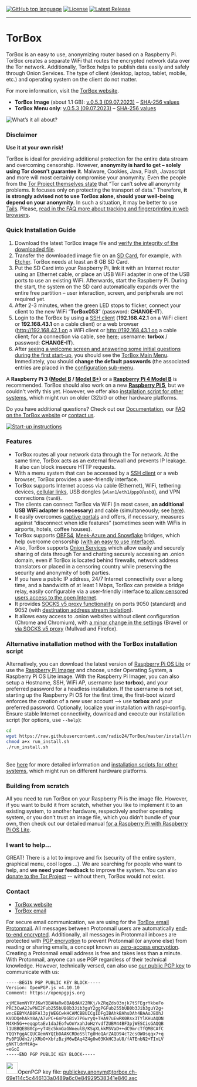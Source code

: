 [![GitHub top language](https://img.shields.io/github/languages/top/radio24/torbox.svg?style=flat-square)](https://github.com/radio24/torbox/search?l=Shell)
[![License](https://img.shields.io/github/license/radio24/torbox.svg?style=flat-square)](https://github.com/radio24/TorBox/blob/master/LICENSE)
[![Latest Release](https://img.shields.io/github/release/radio24/torbox.svg?style=flat-square)](https://github.com/radio24/TorBox/releases/latest)
- - -
# TorBox
TorBox is an easy to use, anonymizing router based on a Raspberry Pi. TorBox creates a separate WiFi that routes the encrypted network data over the Tor network. Additionally, TorBox helps to publish data easily and safely through Onion Services. The type of client (desktop, laptop, tablet, mobile, etc.) and operating system on the client do not matter.

For more information, visit the [TorBox website](https://www.torbox.ch).<br />
* **TorBox Image** (about 1.1 GB): [v.0.5.3 (09.07.2023)](https://www.torbox.ch/data/torbox-20230709-v053.gz) – [SHA-256 values](https://www.torbox.ch/?page_id=1128)<br />
* **TorBox Menu only**: [v.0.5.3 (09.07.2023)](https://www.torbox.ch/data/torbox053-20230709.zip) – [SHA-256 values](https://www.torbox.ch/?page_id=1128)<br />

![What’s it all about?](https://www.torbox.ch/wp-content/uploads/2019/01/TorBox400-e1548096878388.jpg)

### Disclaimer
**Use it at your own risk!**

TorBox is ideal for providing additional protection for the entire data stream and overcoming censorship. However, **anonymity is hard to get – solely using Tor doesn’t guarantee it**. Malware, Cookies, Java, Flash, Javascript and more will most certainly compromise your anonymity. Even the people from the [Tor Project themselves state](https://2019.www.torproject.org/about/overview.html.en#stayinganonymous) that “Tor can’t solve all anonymity problems. It focuses only on protecting the transport of data.” Therefore, **it is strongly advised not to use TorBox alone, should your well-being depend on your anonymity**. In such a situation, it may be better to use [Tails](https://tails.boum.org/). Please, [read in the FAQ more about tracking and fingerprinting in web browsers](https://www.torbox.ch/?page_id=112#can-tor-protect-me-against-tracking-andor-fingerprinting-in-webbrowser-to-guaranty-my-anonymity-accessing-a-website).

### Quick Installation Guide
1. Download the latest TorBox image file and [verify the integrity of the downloaded file](https://www.torbox.ch/?page_id=1128).
2. Transfer the downloaded image file on an [SD Card](https://en.wikipedia.org/wiki/Secure_Digital), for example, with [Etcher](https://www.balena.io/etcher/). TorBox needs at least an 8 GB SD Card.
3. Put the SD Card into your Raspberry Pi, link it with an Internet router using an Ethernet cable, or place an USB WiFi adapter in one of the USB ports to use an existing WiFi. Afterwards, start the Raspberry Pi. During the start, the system on the SD card automatically expands over the entire free partition – user interaction, screen, and peripherals are not required yet.
4. After 2-3 minutes, when the green LED stops to flicker, connect your client to the new WiFi “**TorBox053**” (password: **CHANGE-IT**).
5. Login to the TorBox by using a [SSH client](https://www.torbox.ch/?page_id=112#how-can-i-access-the-torbox-menu) (**192.168.42.1** on a WiFi client or **192.168.43.1** on a cable client) or a web browser (http://192.168.42.1 on a WiFi client or http://192.168.43.1 on a cable client; for a connection via cable, see [here](https://www.torbox.ch/?page_id=775); username: **torbox** / password: **CHANGE-IT**).
6. After [seeing a welcome screen and answering some initial questions during the first start-up](https://www.torbox.ch/?page_id=2637), you should see the [TorBox Main Menu](https://www.torbox.ch/?page_id=775). Immediately, you should **change the default passwords** (the associated entries are placed in the [configuration sub-menu](https://www.torbox.ch/?page_id=875).

A **Raspberry Pi 3 ([Model B](https://www.raspberrypi.org/products/raspberry-pi-3-model-b/) / [Model B+](https://www.raspberrypi.org/products/raspberry-pi-3-model-b-plus/))** or a **[Raspberry Pi 4 Model B](https://www.raspberrypi.org/products/raspberry-pi-4-model-b/)** is recommended. TorBox should also work on a new **[Raspberry Pi 5](https://www.raspberrypi.com/news/introducing-raspberry-pi-5/)**, but we couldn't verify this yet. However, we offer also [installation script for other systems](https://www.torbox.ch/?page_id=1168), which might run on older (32bit) or other hardware platforms.

Do you have additional questions? Check out our [Documentation](https://www.torbox.ch/?page_id=775), our [FAQ on the TorBox website](https://www.torbox.ch/?page_id=112) or [contact us](mailto:anonym@torbox.ch).

[![Start-up instructions](https://www.torbox.ch/wp-content/uploads/2023/01/TorBox-A5-RPI4-052-e1672996368110.png)](https://www.torbox.ch/wp-content/uploads/2023/01/TorBox-A5-RPI4-052.png)

### Features
* TorBox routes all your network data through the Tor network. At the same time, TorBox acts as an external firewall and prevents IP leakage. It also can block insecure HTTP requests.
* With a menu system that can be accessed by a [SSH client](https://www.torbox.ch/?page_id=112#how-can-i-access-the-torbox-menu) or a web browser, TorBox provides a user-friendly interface.
* TorBox supports Internet access via cable (Ethernet), WiFi, tethering devices, [cellular links](https://www.torbox.ch/?page_id=1030), USB dongles (`wlan1`/`eth1`/`ppp0`/`usb0`), and VPN connections (`tun0`).
* The clients can connect TorBox via WiFi (in most cases, **an additional USB WiFi adapter is necessary**) and cable (simultaneously; see [here](https://www.torbox.ch/?page_id=775)).
* It easily overcomes [captive portals](https://en.wikipedia.org/wiki/Captive_portal) and offers, if necessary, measures against “disconnect when idle features” (sometimes seen with WiFis in airports, hotels, coffee houses).
* TorBox supports [OBFS4](https://2019.www.torproject.org/docs/pluggable-transports.html), [Meek-Azure and Snowflake](https://tb-manual.torproject.org/circumvention/) bridges, which help overcome censorship ([with an easy to use interface](https://www.torbox.ch/?page_id=797)).
* Also, TorBox supports [Onion Services](https://community.torproject.org/onion-services/) which allow easily and securely sharing of data through Tor and chatting securely accessing an .onion domain, even if TorBox is located behind firewalls, network address translators or placed in a censoring country while preserving the security and anonymity of both parties.
* If you have a public IP address, 24/7 Internet connectivity over a long time, and a bandwidth of at least 1 Mbps, TorBox can provide a bridge relay, easily configurable via a user-friendly interface [to allow censored users access to the open Internet](https://blog.torproject.org/run-tor-bridges-defend-open-internet).
* It provides [SOCKS v5 proxy functionality](https://en.wikipedia.org/wiki/SOCKS) on ports 9050 (standard) and 9052 (with [destination address stream isolation](https://tails.boum.org/contribute/design/stream_isolation/)).
* It allows easy access to .onion websites without client configuration (Chrome and Chromium), with [a minor change in the settings](https://www.torbox.ch/?page_id=112#when-i-start-the-tor-bowser-or-when-i-open-a-window-with-tor-on-brave-both-running-on-a-client-device-of-the-torbox-they-cannot-connect-to-the-tor-network-the-same-happens-if-im-using-tails-behind-a-torbox) (Brave) or [via SOCKS v5 proxy](https://www.torbox.ch/?page_id=112#SOCKS) (Mullvad and Firefox).

### Alternative installation method with the TorBox installation script
Alternatively, you can download the latest version of [Raspberry Pi OS Lite](https://www.raspberrypi.org/software/operating-systems/) or use the [Raspberry Pi Imager](https://github.com/raspberrypi/rpi-imager/releases) and choose, under Operating System, a Raspberry Pi OS Lite image. With the Raspberry Pi Imager, you can also setup a Hostname, SSH, WiFi AP, username (use **torbox**), and your preferred password for a headless installation. If the username is not set, starting up the Raspberry Pi OS for the first time, the first-boot wizard enforces the creation of a new user account –> use **torbox** and your preferred password. Optionally, localize your installation with raspi-config. Ensure stable Internet connectivity, download and execute our installation script (for options, use ```--help```):
```bash
cd
wget https://raw.githubusercontent.com/radio24/TorBox/master/install/run_install.sh
chmod a+x run_install.sh
./run_install.sh
```
\
See [here](https://www.torbox.ch/?page_id=1168) for more detailed information and [installation scripts for other systems](https://www.torbox.ch/?page_id=1168#others), which might run on different hardware platforms.

### Building from scratch
All you need to run TorBox on your Raspberry Pi is the image file. However, if you want to build it from scratch, whether you like to implement it to an existing system, to another hardware, respectively another operating system, or you don’t trust an image file, which you didn’t bundle of your own, then check out our detailed manual [for a Raspberry Pi with Raspberry Pi OS Lite](https://www.torbox.ch/?page_id=205).

### I want to help...
GREAT! There is a lot to improve and fix (security of the entire system, graphical menu, cool logos ...). We are searching for people who want to help, and **we need your feedback** to improve the system. You can also [donate to the Tor Project](https://donate.torproject.org) -- without them, TorBox would not exist.

### Contact
* [TorBox website](https://www.torbox.ch)
* [TorBox email](mailto:anonym@torbox.ch)

For secure email communication, we are using for the [TorBox email](mailto:anonym@torbox.ch) [Protonmail](https://protonmail.com). All messages between Protonmail users are automatically [end-to-end encrypted](https://protonmail.com/blog/what-is-end-to-end-encryption/). Additionally, all messages in Protonmail inboxes are protected with [PGP encryption](https://en.wikipedia.org/wiki/Pretty_Good_Privacy) to prevent Protonmail (or anyone else) from reading or sharing emails, a concept known as [zero-access encryption](https://protonmail.com/blog/zero-access-encryption/). Creating a Protonmail email address is free and takes less than a minute. With Protonmail, anyone can use PGP regardless of their technical knowledge. However, technically versed, can also use [our public PGP key](https://raw.githubusercontent.com/radio24/TorBox/master/PUBLICKEY.asc) to communicate with us:

```
-----BEGIN PGP PUBLIC KEY BLOCK-----
Version: OpenPGP.js v4.10.10
Comment: https://openpgpjs.org

xjMEXemNYRYJKwYBBAHaRw8BAQdAH22RKj/kZRqZds03njk7tSFEgrYkbeFo
PRC3CwA2JwPNI2Fub255bUB0b3Jib3guY2ggPGFub255bUB0b3Jib3guY2g+
wncEEBYKAB8FAl3pjWEGCwkHCAMCBBUICgIDFgIBAhkBAhsDAh4BAAoJEOhJ
KVODQehAkY8A/A7vPC+6nPaGBiv7P6wryQ+THA97uEwRK0Rsx3TYlKHuAQDN
M4XH5G++eqqptaEv1daJEofwOnYxahJoHzYvdfZUBM44BF3pjWESCisGAQQB
l1UBBQEBB0Cp+yT4Ec5kmGaGWneulB/KSgXLkkMSVaD++dC9mrcTfQMBCAfC
YQQYFggACQUCXemNYQIbDAAKCRDoSSlTg0HoQArZAQD94cT2csOWOsqqx7+q
Ps0P1Udn2/jXRbO+XbfzBzjM6wEAq4Z4g0w03KkHC3aU8/fATEnbN2+TInLV
gNKTldrMtAg=
=eGoI
-----END PGP PUBLIC KEY BLOCK-----
```

<img src="https://www.torbox.ch/wp-content/uploads/2021/08/pgp_asc-e1628022322939.jpeg" width="32" height="32">OpenPGP key file: [publickey.anonym@torbox.ch-69e114c5c446133a0489a6c0e84929538341e840.asc](https://torbox.ch/data/publickey.anonym@torbox.ch-69e114c5c446133a0489a6c0e84929538341e840.asc) 
